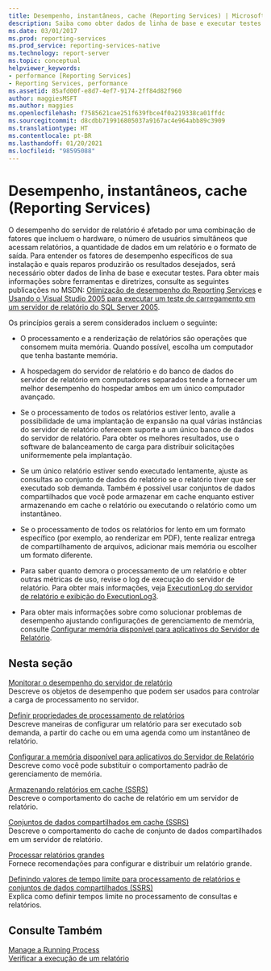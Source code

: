```yaml
---
title: Desempenho, instantâneos, cache (Reporting Services) | Microsoft Docs
description: Saiba como obter dados de linha de base e executar testes para entender fatores de desempenho específicos para sua instalação e produzir os resultados desejados.
ms.date: 03/01/2017
ms.prod: reporting-services
ms.prod_service: reporting-services-native
ms.technology: report-server
ms.topic: conceptual
helpviewer_keywords:
- performance [Reporting Services]
- Reporting Services, performance
ms.assetid: 85afd00f-e8d7-4ef7-9174-2ff84d82f960
author: maggiesMSFT
ms.author: maggies
ms.openlocfilehash: f7585621cae251f639fbce4f0a219338ca01ffdc
ms.sourcegitcommit: d8cdbb719916805037a9167ac4e964abb89c3909
ms.translationtype: HT
ms.contentlocale: pt-BR
ms.lasthandoff: 01/20/2021
ms.locfileid: "98595088"
---
```

# <a name="performance-snapshots-caching-reporting-services"></a>Desempenho, instantâneos, cache (Reporting Services)
  O desempenho do servidor de relatório é afetado por uma combinação de fatores que incluem o hardware, o número de usuários simultâneos que acessam relatórios, a quantidade de dados em um relatório e o formato de saída. Para entender os fatores de desempenho específicos de sua instalação e quais reparos produzirão os resultados desejados, será necessário obter dados de linha de base e executar testes. Para obter mais informações sobre ferramentas e diretrizes, consulte as seguintes publicações no MSDN: [Otimização de desempenho do Reporting Services](/archive/blogs/sqlcat/reporting-services-performance-and-optimization) e [Usando o Visual Studio 2005 para executar um teste de carregamento em um servidor de relatório do SQL Server 2005](/previous-versions/sql/sql-server-2005/administrator/aa964139(v=sql.90)).  
  
 Os princípios gerais a serem considerados incluem o seguinte:  
  
-   O processamento e a renderização de relatórios são operações que consomem muita memória. Quando possível, escolha um computador que tenha bastante memória.  
  
-   A hospedagem do servidor de relatório e do banco de dados do servidor de relatório em computadores separados tende a fornecer um melhor desempenho do hospedar ambos em um único computador avançado.  
  
-   Se o processamento de todos os relatórios estiver lento, avalie a possibilidade de uma implantação de expansão na qual várias instâncias do servidor de relatório oferecem suporte a um único banco de dados do servidor de relatório. Para obter os melhores resultados, use o software de balanceamento de carga para distribuir solicitações uniformemente pela implantação.  
  
-   Se um único relatório estiver sendo executado lentamente, ajuste as consultas ao conjunto de dados do relatório se o relatório tiver que ser executado sob demanda. Também é possível usar conjuntos de dados compartilhados que você pode armazenar em cache enquanto estiver armazenando em cache o relatório ou executando o relatório como um instantâneo.  
  
-   Se o processamento de todos os relatórios for lento em um formato específico (por exemplo, ao renderizar em PDF), tente realizar entrega de compartilhamento de arquivos, adicionar mais memória ou escolher um formato diferente.  
  
-   Para saber quanto demora o processamento de um relatório e obter outras métricas de uso, revise o log de execução do servidor de relatório. Para obter mais informações, veja [ExecutionLog do servidor de relatório e exibição do ExecutionLog3](../../reporting-services/report-server/report-server-executionlog-and-the-executionlog3-view.md).  
  
-   Para obter mais informações sobre como solucionar problemas de desempenho ajustando configurações de gerenciamento de memória, consulte [Configurar memória disponível para aplicativos do Servidor de Relatório](../../reporting-services/report-server/configure-available-memory-for-report-server-applications.md).  
  
## <a name="in-this-section"></a>Nesta seção  
 [Monitorar o desempenho do servidor de relatório](../../reporting-services/report-server/monitoring-report-server-performance.md)  
 Descreve os objetos de desempenho que podem ser usados para controlar a carga de processamento no servidor.  
  
 [Definir propriedades de processamento de relatórios](../../reporting-services/report-server/set-report-processing-properties.md)  
 Descreve maneiras de configurar um relatório para ser executado sob demanda, a partir do cache ou em uma agenda como um instantâneo de relatório.  
  
 [Configurar a memória disponível para aplicativos do Servidor de Relatório](../../reporting-services/report-server/configure-available-memory-for-report-server-applications.md)  
 Descreve como você pode substituir o comportamento padrão de gerenciamento de memória.  
  
 [Armazenando relatórios em cache &#40;SSRS&#41;](../../reporting-services/report-server/caching-reports-ssrs.md)  
 Descreve o comportamento do cache de relatório em um servidor de relatório.  
  
 [Conjuntos de dados compartilhados em cache &#40;SSRS&#41;](../../reporting-services/report-server/cache-shared-datasets-ssrs.md)  
 Descreve o comportamento do cache de conjunto de dados compartilhados em um servidor de relatório.  
  
 [Processar relatórios grandes](../../reporting-services/report-server/process-large-reports.md)  
 Fornece recomendações para configurar e distribuir um relatório grande.  
  
 [Definindo valores de tempo limite para processamento de relatórios e conjuntos de dados compartilhados &#40;SSRS&#41;](../../reporting-services/report-server/setting-time-out-values-for-report-and-shared-dataset-processing-ssrs.md)  
 Explica como definir tempos limite no processamento de consultas e relatórios.  
  
## <a name="see-also"></a>Consulte Também  
 [Manage a Running Process](../../reporting-services/subscriptions/manage-a-running-process.md)   
 [Verificar a execução de um relatório](../../reporting-services/report-server/verifying-a-report-run.md)  
  
